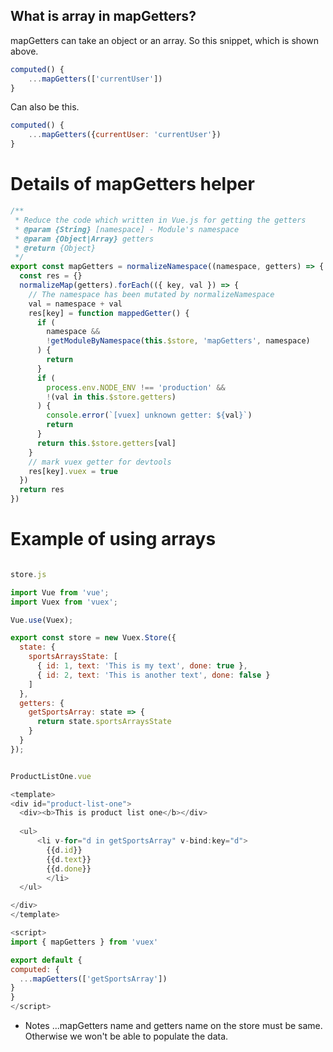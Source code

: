 ## What is array in mapGetters? ##
mapGetters can take an object or an array. So this snippet, which is shown above.

```js
computed() {
    ...mapGetters(['currentUser'])
}
```
Can also be this.

```js
computed() {
    ...mapGetters({currentUser: 'currentUser'})
}
```

# Details of mapGetters helper #
```js
/**
 * Reduce the code which written in Vue.js for getting the getters
 * @param {String} [namespace] - Module's namespace
 * @param {Object|Array} getters
 * @return {Object}
 */
export const mapGetters = normalizeNamespace((namespace, getters) => {
  const res = {}
  normalizeMap(getters).forEach(({ key, val }) => {
    // The namespace has been mutated by normalizeNamespace
    val = namespace + val
    res[key] = function mappedGetter() {
      if (
        namespace &&
        !getModuleByNamespace(this.$store, 'mapGetters', namespace)
      ) {
        return
      }
      if (
        process.env.NODE_ENV !== 'production' &&
        !(val in this.$store.getters)
      ) {
        console.error(`[vuex] unknown getter: ${val}`)
        return
      }
      return this.$store.getters[val]
    }
    // mark vuex getter for devtools
    res[key].vuex = true
  })
  return res
})
```

# Example of using arrays #

  ```js
  
  store.js

  import Vue from 'vue';
import Vuex from 'vuex';

Vue.use(Vuex);

export const store = new Vuex.Store({
    state: {
      sportsArraysState: [
        { id: 1, text: 'This is my text', done: true },
        { id: 2, text: 'This is another text', done: false }
      ]
    },
    getters: {
      getSportsArray: state => {
        return state.sportsArraysState
      }
    }
  });
  
  ```

  ```js

ProductListOne.vue

<template>
  <div id="product-list-one">
    <div><b>This is product list one</b></div>
    
    <ul>
        <li v-for="d in getSportsArray" v-bind:key="d"> 
          {{d.id}}
          {{d.text}}
          {{d.done}}
          </li>
    </ul>

  </div>
</template>

<script>
import { mapGetters } from 'vuex'

export default {
  computed: {
    ...mapGetters(['getSportsArray'])
  }
}
</script>

```

- Notes ...mapGetters name and getters name on the store must be same. Otherwise we won't be able to populate the data.